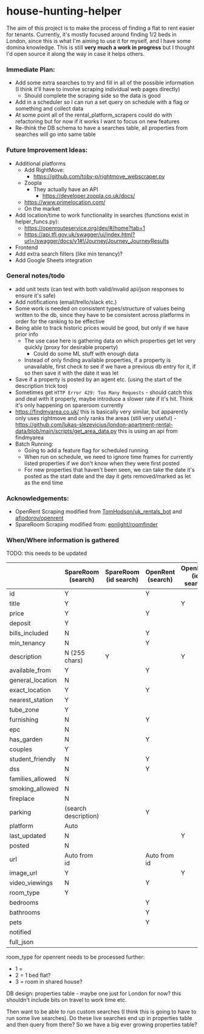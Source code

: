 # house-hunting-helper

The aim of this project is to make the process of finding a flat to rent easier for tenants. Currently, it's mostly
focused around finding 1/2 beds in London, since this is what I'm aiming to use it for myself, and I have some domina knowledge.
This is still **very much a work in progress** but I thought I'd open source it along the way in case it helps others.


 ### Immediate Plan:
- Add some extra searches to try and fill in all of the possible information (I think it'll have to involve scraping individual web pages directly)
  - Should complete the scraping side so the data is good
- Add in a scheduler so I can run a set query on schedule with a flag or something and collect data
- At some point all of the rental_platform_scrapers could do with refactoring but for now if it works I want to focus on new features
- Re-think the DB schema to have a searches table, all properties from searches will go into same table

### Future Improvement Ideas:
- Additional platforms
  - Add RightMove:
    - https://github.com/toby-p/rightmove_webscraper.py
  - Zoopla
    - They actually have an API
      - https://developer.zoopla.co.uk/docs/
  - https://www.primelocation.com/
  - On the market
- Add location/time to work functionality in searches (functions exist in helper_funcs.py):
  - https://openrouteservice.org/dev/#/home?tab=1
  - https://api.tfl.gov.uk/swagger/ui/index.html?url=/swagger/docs/v1#!/Journey/Journey_JourneyResults
- Frontend
- Add extra search filters (like min tenancy)?
- Add Google Sheets integration

### General notes/todo
- add unit tests (can test with both valid/invalid api/json responses to ensure it's safe)
- Add notifications (email/trello/slack etc.)
- Some work is needed on consistent types/structure of values being written to the db, since they have to be consistent across platforms in order for the ranking to be effective
- Being able to track historic prices would be good, but only if we have prior info
  - The use case here is gathering data on which properties get let very quickly (proxy for desirable property)
    - Could do some ML stuff with enough data
  - Instead of only finding available properties, if a property is unavailable, first check to see if we have a previous db entry for it, if so then save it with the date it was let
- Save if a property is posted by an agent etc. (using the start of the description trick too)
- Sometimes get `HTTP Error 429: Too Many Requests` - should catch this and deal with it properly, maybe introduce a slower rate if it's hit. Think it's only happening on spareroom currently
- https://findmyarea.co.uk/ this is basically very similar, but apparently only uses rightmove and only ranks the areas (still very useful)
  -https://github.com/lukas-slezevicius/london-apartment-rental-data/blob/main/scripts/get_area_data.py this is using an api from findmyarea
- Batch Running:
  - Going to add a feature flag for scheduled running
  - When run on schedule, we need to ignore time frames for currently listed properties if we don't know when they were first posted
  - For new properties that haven't been seen, we can take the date it's posted as the start date and the day it gets removed/marked as let as the end time

### Acknowledgements: 
- OpenRent Scraping modified from [TomHodson/uk_rentals_bot](https://github.com/TomHodson/uk_rentals_bot/tree/main) and [afiodorov/openrent](https://github.com/afiodorov/openrent) 
- SpareRoom Scraping modified from: [eonlight/roomfinder](https://github.com/eonlight/roomfinder)


### When/Where information is gathered
TODO: this needs to be updated

|                         | SpareRoom (search)   | SpareRoom (id search) | OpenRent (search) | OpenRent (id search) |   |   |   |
|-------------------------|----------------------|-----------------------|-------------------|----------------------|---|---|---|
| id                      | Y                    |                       | Y                 |                      |   |   |   |
| title                   | Y                    |                       |                   | Y                    |   |   |   |
| price                   | Y                    |                       | Y                 |                      |   |   |   |
| deposit                 | Y                    |                       |                   |                      |   |   |   |
| bills_included          | N                    |                       | Y                 |                      |   |   |   |
| min_tenancy             | N                    |                       | Y                 |                      |   |   |   |
| description             | N  (255 chars)       | Y                     |                   | Y                    |   |   |   |
| available_from          | Y                    |                       | Y                 |                      |   |   |   |
| general_location        | N                    |                       |                   |                      |   |   |   |
| exact_location          | Y                    |                       | Y                 |                      |   |   |   |
| nearest_station         | Y                    |                       |                   |                      |   |   |   |
| tube_zone               | Y                    |                       |                   |                      |   |   |   |
| furnishing              | N                    |                       | Y                 |                      |   |   |   |
| epc                     | N                    |                       |                   |                      |   |   |   |
| has_garden              | N                    |                       | Y                 |                      |   |   |   |
| couples                 | Y                    |                       |                   |                      |   |   |   |
| student_friendly        | N                    |                       | Y                 |                      |   |   |   |
| dss                     | N                    |                       | Y                 |                      |   |   |   |
| families_allowed        | N                    |                       |                   |                      |   |   |   |
| smoking_allowed         | N                    |                       |                   |                      |   |   |   |
| fireplace               | N                    |                       |                   |                      |   |   |   |
| parking                 | (search description) |                       | Y                 |                      |   |   |   |
| platform                | Auto                 |                       |                   |                      |   |   |   |
| last_updated            | N                    |                       |                   | Y                    |   |   |   |
| posted                  | N                    |                       |                   |                      |   |   |   |
| url                     | Auto from id         |                       | Auto from id      |                      |   |   |   |
| image_url               | Y                    |                       |                   | Y                    |   |   |   |
| video_viewings          | N                    |                       | Y                 |                      |   |   |   |
| room_type               | Y                    |                       |                   |                      |   |   |   |
| bedrooms                |                      |                       | Y                 |                      |   |   |   |
| bathrooms               |                      |                       | Y                 |                      |   |   |   |
| pets                    |                      |                       | Y                 |                      |   |   |   |
| notified                |                      |                       |                   |                      |   |   |   |
| full_json               |                      |                       |                   |                      |   |   |   |

room_type for openrent needs to be processed further:
- 1 = 
- 2 = 1 bed flat?
- 3 = room in shared house?

DB design:
properties table - maybe one just for London for now? this shouldn't include bits on travel to work time etc.

Then want to be able to run custom searches (I think this is going to have to run some live searches). 
Do these live searches end up in properties table and then query from there? So we have a big ever growing properties table?








